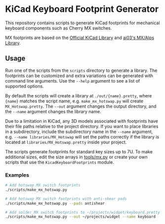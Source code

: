 # KiCad Keyboard Footprint Generator

This repository contains scripts to generate KiCad footprints for mechanical keyboard components such as Cherry MX switches.

MX footprints are based on the [Official KiCad Library](https://gitlab.com/kicad/libraries/kicad-footprints/-/tree/master/Button_Switch_Keyboard.pretty) and [ai03's MX/Alps Library](https://github.com/ai03-2725/MX_Alps_Hybrid).



## Usage

Run one of the scripts from the `scripts` directory to generate a library. The footprints can be customized and extra variations can be generated with command line arguments. Use the `--help` argument to see a list of supported options.

By default the scripts will create a library at `./out/{name}.pretty`, where `{name}` matches the script name, e.g. `make_mx_hotswap.py` will create `MX_Hotswap.pretty`. The `--out` argument changes the output directory, and the `--name` argument changes the library name.

Due to a limitation in KiCad, any 3D models associated with footprints have their file paths relative to the project directory. If you want to place libraries in a subdirectory, include the subdirectory name in the `--name` argument, e.g. `--name libraries/MX_Hotswap` will set the paths correctly if the library is located at `libraries/MX_Hotswap.pretty` inside your project.

The scripts generate footprints for standard key sizes up to 7U. To make additional sizes, edit the size arrays in [tools/mx.py](tools/mx.py) or create your own scripts that use the `KicadKeyboardFootprints` module.

### Examples

```bash
# Add hotswap MX switch footprints
./scripts/make_mx_hotswap.py

# Add hotswap MX switch footprints with anti-shear pads
./scripts/make_mx_hotswap.py --pads antishear

# Add solder MX switch footprints to ~/projects/widget/keyboard.pretty
./scripts/make_mx_hotswap.py --out ~/projects/widget --name keyboard
```

